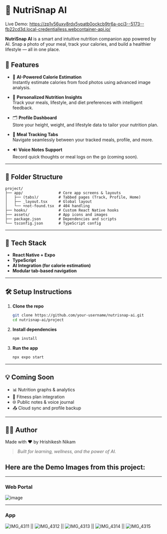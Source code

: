 # 🥗 NutriSnap AI

Live Demo: https://zp1v56uxy8rdx5ypatb0ockcb9tr6a-oci3--5173--fb22cd3d.local-credentialless.webcontainer-api.io/ 

**NutriSnap AI** is a smart and intuitive nutrition companion app powered by AI. Snap a photo of your meal, track your calories, and build a healthier lifestyle — all in one place.

## 🚀 Features

- 📸 **AI-Powered Calorie Estimation**  
  Instantly estimate calories from food photos using advanced image analysis.

- 🧠 **Personalized Nutrition Insights**  
  Track your meals, lifestyle, and diet preferences with intelligent feedback.

- 🗂️ **Profile Dashboard**  
  Store your height, weight, and lifestyle data to tailor your nutrition plan.

- 🧾 **Meal Tracking Tabs**  
  Navigate seamlessly between your tracked meals, profile, and more.

- 🔊 **Voice Notes Support**  
  Record quick thoughts or meal logs on the go (coming soon).

---

## 📁 Folder Structure

```
project/
├── app/                # Core app screens & layouts
│   ├── (tabs)/         # Tabbed pages (Track, Profile, Home)
│   ├── _layout.tsx     # Global layout
│   └── +not-found.tsx  # 404 handling
├── hooks/              # Custom React Native hooks
├── assets/             # App icons and images
├── package.json        # Dependencies and scripts
└── tsconfig.json       # TypeScript config
```

---

## 📱 Tech Stack

- **React Native + Expo**
- **TypeScript**
- **AI Integration (for calorie estimation)**  
- **Modular tab-based navigation**

---

## 🛠️ Setup Instructions

1. **Clone the repo**
   ```bash
   git clone https://github.com/your-username/nutrisnap-ai.git
   cd nutrisnap-ai/project
   ```

2. **Install dependencies**
   ```bash
   npm install
   ```

3. **Run the app**
   ```bash
   npx expo start
   ```

---

## 💡 Coming Soon

- 📊 Nutrition graphs & analytics  
- 🧍 Fitness plan integration  
- 🌐 Public notes & voice journal  
- 📤 Cloud sync and profile backup  

---

## 🧑‍💻 Author

Made with ❤️ by Hrishikesh Nikam
> *Built for learning, wellness, and the power of AI.*


## Here are the Demo Images from this project:
---

### Web Portal
![image](https://github.com/user-attachments/assets/2dfc2a8a-28a3-4b11-94da-989a354e2cc4)

---
### App 

![IMG_4311](https://github.com/user-attachments/assets/3c286f31-84f4-4d27-ae69-62075d3c7553) || ![IMG_4312](https://github.com/user-attachments/assets/2051cb19-e47d-41aa-bb16-766d18e175b3) || ![IMG_4313](https://github.com/user-attachments/assets/1cb7e7c2-1076-4958-86a8-2999866ad31a) || ![IMG_4314](https://github.com/user-attachments/assets/d25d59f4-bd6c-4a90-9f6b-9d851267b6d2) || ![IMG_4315](https://github.com/user-attachments/assets/93e24bfe-0a96-494d-9760-bc8b2185fa8c)





